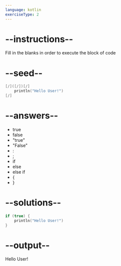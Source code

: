 ```yaml
---
language: kotlin
exerciseType: 2
---
```


# --instructions--

Fill in the blanks in order to execute the block of code

# --seed--

```kotlin
[/]([/])[/]
    println("Hello User!")
[/]
```

# --answers--

- true
- false
- "true"
- "False"
- :
- ;
- if 
- else 
- else if 
-  {
- }

# --solutions--

```kotlin
if (true) {
    println("Hello User!")
}
```

# --output--

Hello User!
